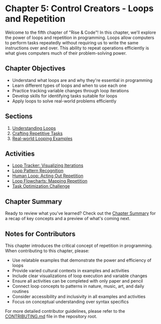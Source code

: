 # Chapter 5: Control Creators - Loops and Repetition

Welcome to the fifth chapter of "Rise & Code"! In this chapter, we'll explore the power of loops and repetition in programming. Loops allow computers to perform tasks repeatedly without requiring us to write the same instructions over and over. This ability to repeat operations efficiently is what gives computers much of their problem-solving power.

## Chapter Objectives

- Understand what loops are and why they're essential in programming
- Learn different types of loops and when to use each one
- Practice tracking variable changes through loop iterations
- Develop skills for identifying tasks suitable for loops
- Apply loops to solve real-world problems efficiently

## Sections

1. [Understanding Loops](sections/01-understanding-loops.md)
2. [Crafting Repetitive Tasks](sections/02-crafting-repetitive-tasks.md)
3. [Real-world Looping Examples](sections/03-real-world-looping-examples.md)

## Activities

- [Loop Tracker: Visualizing Iterations](activities/01-loop-tracker.md)
- [Loop Pattern Recognition](activities/02-loop-pattern-recognition.md)
- [Human Loop: Acting Out Repetition](activities/03-human-loop.md)
- [Loop Flowcharts: Mapping Repetition](activities/04-loop-flowcharts.md)
- [Task Optimization Challenge](activities/05-task-optimization.md)

## Chapter Summary

Ready to review what you've learned? Check out the [Chapter Summary](chapter-summary.md) for a recap of key concepts and a preview of what's coming next.

## Notes for Contributors

This chapter introduces the critical concept of repetition in programming. When contributing to this chapter, please:

- Use relatable examples that demonstrate the power and efficiency of loops
- Provide varied cultural contexts in examples and activities
- Include clear visualizations of loop execution and variable changes
- Ensure all activities can be completed with only paper and pencil
- Connect loop concepts to patterns in nature, music, art, and daily routines
- Consider accessibility and inclusivity in all examples and activities
- Focus on conceptual understanding over syntax specifics

For more detailed contributor guidelines, please refer to the [CONTRIBUTING.md](../../CONTRIBUTING.md) file in the repository root.